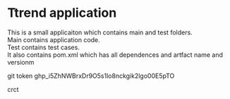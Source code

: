 # Ttrend application

This is a small applicaiton which contains main and test folders.  
Main contains application code.  
Test contains test cases.  
It also contains pom.xml which has all dependences and artfact name and versionm


git token
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


crct
